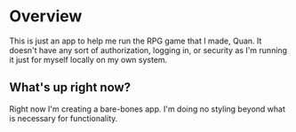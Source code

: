 # Overview

This is just an app to help me run the RPG game that I made, Quan. It doesn't have any sort of authorization, logging in, or security as I'm running it just for myself locally on my own system.

## What's up right now?
Right now I'm creating a bare-bones app. I'm doing no styling beyond what is necessary for functionality.